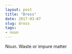 ```yaml
---
layout: post
title: "Dross"
date: 2017-03-07
slug: dross
tags:
- noun
---
```


Noun. Waste or impure matter
